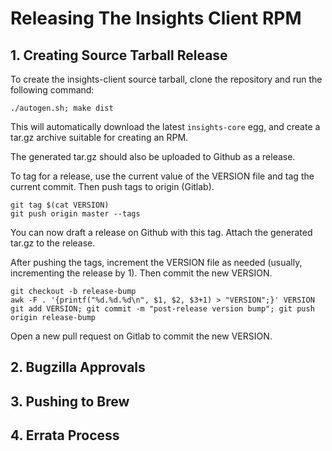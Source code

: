 # Releasing The Insights Client RPM
## 1. Creating Source Tarball Release
To create the insights-client source tarball, clone the repository and run the following command:
```
./autogen.sh; make dist
```

This will automatically download the latest `insights-core` egg, and create a tar.gz archive suitable for creating an RPM.

The generated tar.gz should also be uploaded to Github as a release.

To tag for a release, use the current value of the VERSION file and tag the current commit. Then push tags to origin (Gitlab).
```
git tag $(cat VERSION)
git push origin master --tags
```
You can now draft a release on Github with this tag. Attach the generated tar.gz to the release.

After pushing the tags, increment the VERSION file as needed (usually, incrementing the release by 1). Then commit the new VERSION.
```
git checkout -b release-bump
awk -F . '{printf("%d.%d.%d\n", $1, $2, $3+1) > "VERSION";}' VERSION
git add VERSION; git commit -m "post-release version bump"; git push origin release-bump
```
Open a new pull request on Gitlab to commit the new VERSION.

## 2. Bugzilla Approvals
## 3. Pushing to Brew
## 4. Errata Process